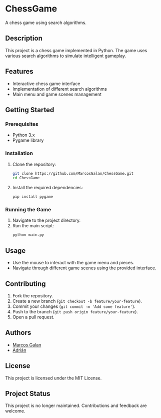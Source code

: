 # ChessGame

A chess game using search algorithms.

## Description

This project is a chess game implemented in Python. The game uses various search algorithms to simulate intelligent gameplay.

## Features

- Interactive chess game interface
- Implementation of different search algorithms
- Main menu and game scenes management

## Getting Started

### Prerequisites

- Python 3.x
- Pygame library

### Installation

1. Clone the repository:
   ```bash
   git clone https://github.com/MarcosGalan/ChessGame.git
   cd ChessGame
   ```

2. Install the required dependencies:
   ```bash
   pip install pygame
   ```

### Running the Game

1. Navigate to the project directory.
2. Run the main script:
   ```bash
   python main.py
   ```

## Usage

- Use the mouse to interact with the game menu and pieces.
- Navigate through different game scenes using the provided interface.

## Contributing

1. Fork the repository.
2. Create a new branch (`git checkout -b feature/your-feature`).
3. Commit your changes (`git commit -m 'Add some feature'`).
4. Push to the branch (`git push origin feature/your-feature`).
5. Open a pull request.

## Authors

- [Marcos Galan](https://github.com/MarcosGalan)
- [Adrián](https://github.com/adrian-nf)

## License

This project is licensed under the MIT License.

## Project Status

This project is no longer maintained. Contributions and feedback are welcome.
